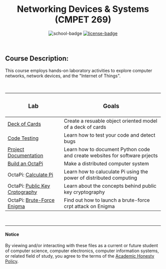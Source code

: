<div align="center">

# Networking Devices & Systems (CMPET 269)

![school-badge]
[![license-badge]][LICENSE]

</div>

<!-- badge info -->
[school-badge]:https://img.shields.io/badge/MJC-CSci%20270-silver?labelColor=royalblue&style=for-the-badge
[license-badge]:https://img.shields.io/github/license/parasiticfrisk/cmpet269?color=informational&&style=for-the-badge
[LICENSE]:LICENSE "MIT License"

<br>

## Course Description:
This course employs hands-on laboratory activities to explore computer networks, network devices, and the "Internet of Things".

<br>

| <h3 align="center">Lab</h3>      | <h3 align="center">Goals</h3>                                              |
| :------------------------------- | :------------------------------------------------------------------------- |
| [Deck of Cards]                  | Create a resuable object oriented model of a deck of cards                 |
| [Code Testing]                   | Learn how to test your code and detect bugs                                |
| [Project Documentation]          | Learn how to document Python code and create websites for software prjects |
| [Build an OctaPi]                | Make a distributed computer system                                         |
| OctaPi: [Calculate Pi]           | Learn how to caluculate Pi using the power of distributed computing        |
| OctaPi: [Public Key Crptography] | Learn about the concepts behind public key cryptography                    |
| OctaPi: [Brute-Force Enigma]     | Find out how to launch a brute-force crpt attack on Enigma                 |

<!-- lab quick links -->
[Deck of Cards]:labs/lab01
[Code Testing]:labs/lab02
[Project Documentation]:labs/lab03
[Build an OctaPi]:labs/lab04
[Calculate Pi]:labs/lab05
[Public Key Crptography]:labs/lab06
[Brute-Force Enigma]:labs/lab07

<br>

---
#### Notice
By viewing and/or interacting with these files as a current or future student of computer science, computer electronics, computer information systems, or related field of study, you agree to the terms of the [Academic Honesty Policy].

[Academic Honesty Policy]:AcademicHonestyPolicy
